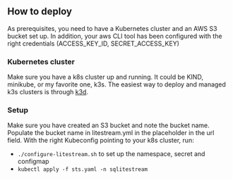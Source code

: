 ## How to deploy
As prerequisites, you need to have a Kubernetes cluster and an AWS S3 bucket set up. 
In addition, your aws CLI tool has been configured with the right credentials (ACCESS_KEY_ID, SECRET_ACCESS_KEY)

### Kubernetes cluster
Make sure you have a k8s cluster up and running. It could be KIND, minikube, or my favorite one, k3s. 
The easiest way to deploy and managed k3s clusters is through [k3d](https://k3d.io/).

### Setup
Make sure you have created an S3 bucket and note the bucket name. Populate the bucket name in litestream.yml in the placeholder in the url field.
With the right Kubeconfig pointing to your k8s cluster, run:
* `./configure-litestream.sh` to set up the namespace, secret and configmap
* `kubectl apply -f sts.yaml -n sqlitestream `


